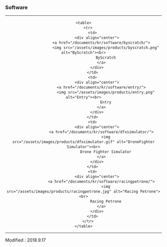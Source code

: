 ### Software

---

<div align="center">

    <table>
        <tr>
            <td>
                <div align="center">
                    <a href="/documents/kr/software/byscratch/">
                        <img src="/assets/images/products/byscratch.png" alt="ByScratch"><br>
                        ByScratch
                    </a>
                </div>
            </td>
            <td>
                <div align="center">
                    <a href="/documents/kr/software/entry/">
                        <img src="/assets/images/products/entry.png" alt="Entry"><br>
                        Entry
                    </a>
                </div>
            </td>
            <td>
                <div align="center">
                    <a href="/documents/kr/software/dfxsimulator/">
                        <img src="/assets/images/products/dfxsimulator.gif" alt="DroneFighter Simulator"><br>
                        Drone Fighter Simulator
                    </a>
                </div>
            </td>
            <td>
                <div align="center">
                    <a href="/documents/kr/software/racingpetrone/">
                        <img src="/assets/images/products/racingpetrone.jpg" alt="Racing Petrone"><br>
                        Racing Petrone
                    </a>
                </div>
            </td>
        </tr>
    </table>

</div>

---

Modified : 2018.9.17